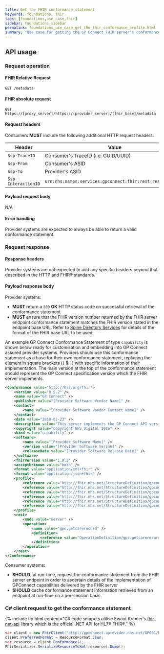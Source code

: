 ```yaml
---
title: Get the FHIR conformance statement
keywords: foundations, fhir
tags: [foundations,use_case,fhir]
sidebar: foundations_sidebar
permalink: foundations_use_case_get_the_fhir_conformance_profile.html
summary: "Use case for getting the GP Connect FHIR server's conformance statement."
---
```


## API usage ##

### Request operation ###

#### FHIR Relative Request ####

```http
GET /metadata
```

#### FHIR absolute request ####

```http
GET https://[proxy_server]/https://[provider_server]/[fhir_base]/metadata
```

#### Request headers ####

Consumers **MUST** include the following additional HTTP request headers:

| Header               | Value |
|----------------------|-------|
| `Ssp-TraceID`        | Consumer's TraceID (i.e. GUID/UUID) |
| `Ssp-From`           | Consumer's ASID |
| `Ssp-To`             | Provider's ASID |
| `Ssp-InteractionID`  | `urn:nhs:names:services:gpconnect:fhir:rest:read:metadata`|

#### Payload request body ####

N/A

#### Error handling ####

Provider systems are expected to always be able to return a valid conformance statement.

### Request response ###

#### Response headers ####

Provider systems are not expected to add any specific headers beyond that described in the HTTP and FHIR&reg; standards.

#### Payload response body ####

Provider systems:

- **MUST** return a `200` **OK** HTTP status code on successful retrieval of the conformance statement
- **MUST** ensure that the FHIR version number returned by the FHIR server endpoint conformance statement matches the FHIR version stated in the endpoint base URL. Refer to [Spine Directory Services](integration_spine_directory_service.html) for details of the format of the FHIR base URL to be used. 

An example GP Connect Conformance Statement of type `capability` is shown below ready for customisation and embedding into GP Connect assured provider systems. Providers should use this conformance statement as a base for their own conformance statement, replacing the element in square brackets (`[` & `]`) with specific information of their implementation. The main version at the top of the conformance statement should represent the GP Connect specification version which the FHIR server implements.


```xml
<Conformance xmlns="http://hl7.org/fhir">
	<version value="0.5.2" />
	<name value="GP Connect" />
	<publisher value="[Provider Software Vendor Name]" />
	<contact>
		<name value="[Provider Software Vendor Contact Name]" />
	</contact>
	<date value="2018-02-23" />
	<description value="This server implements the GP Connect API version 0.5.1" />
	<copyright value="Copyright NHS Digital 2016" />
	<kind value="capability" />
	<software>
		<name value="[Provider Software Name]" />
		<version value="[Provider Software Verson]" />
		<releaseDate value="[Provider Software Release Date]" />
	</software>
	<fhirVersion value="1.0.2" />
	<acceptUnknown value="both" />
	<format value="application/xml+fhir" />
	<format value="application/json+fhir" />
 	<profile>
 		<reference value="http://fhir.nhs.net/StructureDefinition/gpconnect-patient-1"/>
		<reference value="http://fhir.nhs.net/StructureDefinition/gpconnect-operationoutcome-1"/>
		<reference value="http://fhir.nhs.net/StructureDefinition/gpconnect-practitioner-1"/>
		<reference value="http://fhir.nhs.net/StructureDefinition/gpconnect-organization-1"/>
		<reference value="http://fhir.nhs.net/StructureDefinition/gpconnect-searchset-bundle-1"/>
		<reference value="http://fhir.nhs.net/StructureDefinition/gpconnect-carerecord-composition-1"/>
	</profile>
	<rest>
		<mode value="server" />
		<operation>
			<name value="gpc.getcarerecord" />
			<definition>
				<reference value="OperationDefinition/gpc.getcarerecord" />
			</definition>
		</operation>
	</rest>
</Conformance>
```

Consumer systems:

- **SHOULD**, at run-time, request the conformance statement from the FHIR server endpoint in order to ascertain details of the implementation of GPConnect capabilities delivered by the FHIR server
- **SHOULD** cache conformance statement information retrieved from an endpoint at run-time on a per-session basis

### C# client request to get the conformance statement ###

{% include tip.html content="C# code snippets utilise Ewout Kramer's [fhir-net-api](https://github.com/ewoutkramer/fhir-net-api) library which is the official .NET API for HL7&reg; FHIR&reg;." %}

```csharp
var client = new FhirClient("http://gpconnect.aprovider.nhs.net/GP001/DSTU2/1/");
client.PreferredFormat = ResourceFormat.Json;
var resource = client.Conformance();
FhirSerializer.SerializeResourceToXml(resource).Dump();
```
